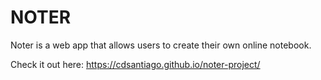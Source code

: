 # NOTER

Noter is a web app that allows users to create their own online notebook.

Check it out here: https://cdsantiago.github.io/noter-project/
